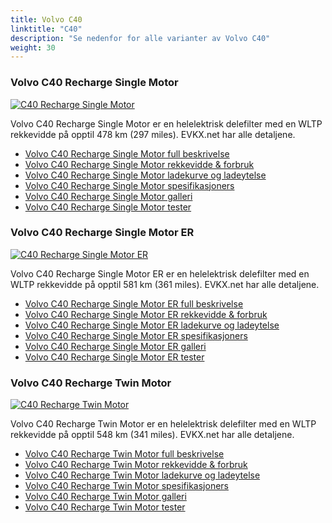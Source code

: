 ```yaml
---
title: Volvo C40
linktitle: "C40"
description: "Se nedenfor for alle varianter av Volvo C40"
weight: 30
---
```

### Volvo C40 Recharge Single Motor

<a href="c40_recharge_single_motor/"><img src="https://media.evkx.net/multimedia/models/volvo/c40/C40_recharge_single_motor/main_1_st.jpg" class="img-fluid" alt="C40 Recharge Single Motor" ></a>

Volvo C40 Recharge Single Motor er en helelektrisk delefilter med en WLTP rekkevidde på opptil 478 km (297 miles). EVKX.net har alle detaljene. 

- [Volvo C40 Recharge Single Motor full beskrivelse](c40_recharge_single_motor/)
- [Volvo C40 Recharge Single Motor rekkevidde & forbruk](c40_recharge_single_motor/rangeandconsumption/)
- [Volvo C40 Recharge Single Motor ladekurve og ladeytelse](c40_recharge_single_motor/chargingcurve/)
- [Volvo C40 Recharge Single Motor spesifikasjoners](c40_recharge_single_motor/specifications/)
- [Volvo C40 Recharge Single Motor galleri](c40_recharge_single_motor/gallery/)
- [Volvo C40 Recharge Single Motor tester](c40_recharge_single_motor/reviews/)

### Volvo C40 Recharge Single Motor ER

<a href="c40_recharge_single_motor_er/"><img src="https://media.evkx.net/multimedia/models/volvo/c40/C40_recharge_single_motor_er/main_1_st.jpg" class="img-fluid" alt="C40 Recharge Single Motor ER" ></a>

Volvo C40 Recharge Single Motor ER er en helelektrisk delefilter med en WLTP rekkevidde på opptil 581 km (361 miles). EVKX.net har alle detaljene. 

- [Volvo C40 Recharge Single Motor ER full beskrivelse](c40_recharge_single_motor_er/)
- [Volvo C40 Recharge Single Motor ER rekkevidde & forbruk](c40_recharge_single_motor_er/rangeandconsumption/)
- [Volvo C40 Recharge Single Motor ER ladekurve og ladeytelse](c40_recharge_single_motor_er/chargingcurve/)
- [Volvo C40 Recharge Single Motor ER spesifikasjoners](c40_recharge_single_motor_er/specifications/)
- [Volvo C40 Recharge Single Motor ER galleri](c40_recharge_single_motor_er/gallery/)
- [Volvo C40 Recharge Single Motor ER tester](c40_recharge_single_motor_er/reviews/)

### Volvo C40 Recharge Twin Motor

<a href="c40_recharge_twin_motor/"><img src="https://media.evkx.net/multimedia/models/volvo/c40/C40_recharge_twin_motor/main_1_st.jpg" class="img-fluid" alt="C40 Recharge Twin Motor" ></a>

Volvo C40 Recharge Twin Motor er en helelektrisk delefilter med en WLTP rekkevidde på opptil 548 km (341 miles). EVKX.net har alle detaljene. 

- [Volvo C40 Recharge Twin Motor full beskrivelse](c40_recharge_twin_motor/)
- [Volvo C40 Recharge Twin Motor rekkevidde & forbruk](c40_recharge_twin_motor/rangeandconsumption/)
- [Volvo C40 Recharge Twin Motor ladekurve og ladeytelse](c40_recharge_twin_motor/chargingcurve/)
- [Volvo C40 Recharge Twin Motor spesifikasjoners](c40_recharge_twin_motor/specifications/)
- [Volvo C40 Recharge Twin Motor galleri](c40_recharge_twin_motor/gallery/)
- [Volvo C40 Recharge Twin Motor tester](c40_recharge_twin_motor/reviews/)

